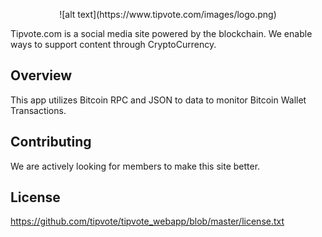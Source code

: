 
<p align="center">
![alt text](https://www.tipvote.com/images/logo.png)
</p>
 	
Tipvote.com is a social media site powered by the blockchain.  We enable ways to support content through CryptoCurrency.
 	
 	
## Overview
This app utilizes Bitcoin RPC and JSON to data to monitor Bitcoin Wallet Transactions.  


## Contributing

We are actively looking for members to make this site better.

## License
https://github.com/tipvote/tipvote_webapp/blob/master/license.txt